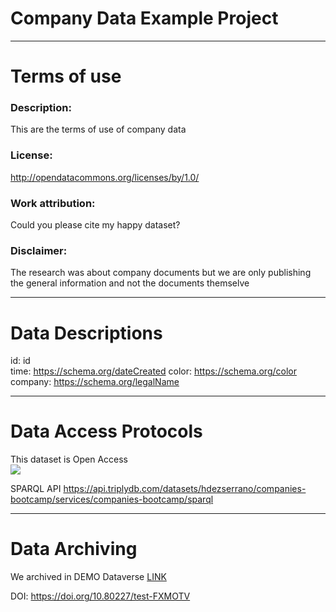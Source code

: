 # Company Data Example Project

---
# Terms of use

### Description:	
This are the terms of use of company data

### License:
http://opendatacommons.org/licenses/by/1.0/


### Work attribution: 
Could you please cite my happy dataset?

### Disclaimer:	
The research was about company documents but we are only publishing the general information and not the documents themselve

---
# Data Descriptions

id: id	
time: https://schema.org/dateCreated
color: https://schema.org/color	
company: https://schema.org/legalName

---
# Data Access Protocols

This dataset is Open Access  
![](https://external-content.duckduckgo.com/iu/?u=https%3A%2F%2Fs3.amazonaws.com%2Flibapps%2Faccounts%2F33900%2Fimages%2FOAlogo.jpg&f=1&nofb=1)

SPARQL API 
https://api.triplydb.com/datasets/hdezserrano/companies-bootcamp/services/companies-bootcamp/sparql

---
# Data Archiving

We archived in DEMO Dataverse [LINK](https://demo.dataverse.nl/dataset.xhtml?persistentId=doi%3A10.80227%2Ftest-FXMOTV)

DOI: 
https://doi.org/10.80227/test-FXMOTV

